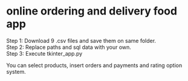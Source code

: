 # online ordering and delivery food app

Step 1: Download 9 .csv files and save them on same folder. </br>
Step 2: Replace paths and sql data with your own. </br>
Step 3: Execute tkinter_app.py </br>

You can select products, insert orders and payments and rating option system.
